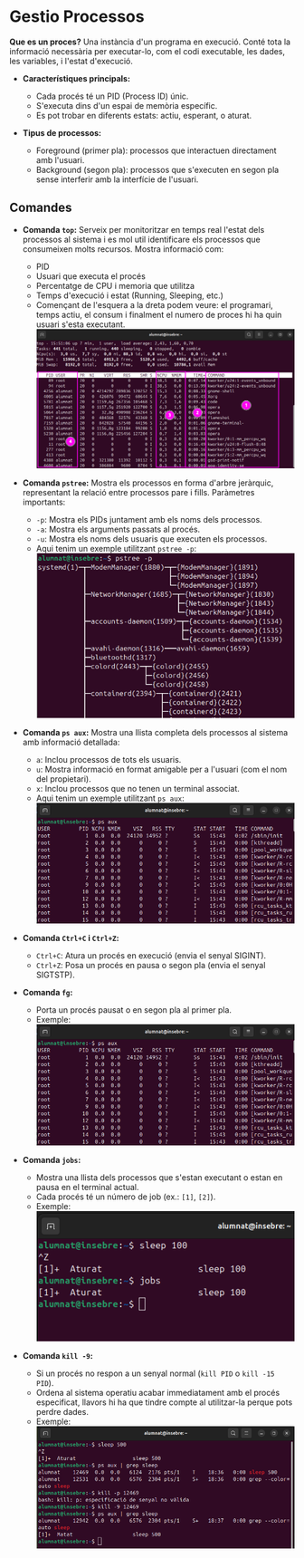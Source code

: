 # Gestio Processos

**Que es un proces?** Una instància d'un programa en execució. Conté tota la informació necessària per executar-lo, com el codi executable, les dades, les variables, i l'estat d'execució.

- **Característiques principals:**
    - Cada procés té un PID (Process ID) únic.
    - S'executa dins d'un espai de memòria específic.
    - Es pot trobar en diferents estats: actiu, esperant, o aturat.

- **Tipus de processos:**
    - Foreground (primer pla): processos que interactuen directament amb l'usuari.
    - Background (segon pla): processos que s'executen en segon pla sense interferir amb la interfície de l'usuari.

## Comandes

- **Comanda `top`:** Serveix per monitoritzar en temps real l'estat dels processos al sistema i es mol util identificare els processos que consumeixen molts recursos.
Mostra informació com:
    - PID
    - Usuari que executa el procés
    - Percentatge de CPU i memoria que utilitza
    - Temps d'execució i estat (Running, Sleeping, etc.)
    - Començant de l'esquera a la dreta podem veure: el programari, temps actiu, el consum i finalment el numero de proces hi ha quin usuari s'esta executant.
    ![alt text](fotos/sprint2/top.png)

- **Comanda `pstree`:** Mostra els processos en forma d'arbre jeràrquic, representant la relació entre processos pare i fills. Paràmetres importants:
    - `-p`: Mostra els PIDs juntament amb els noms dels processos.
    - `-a`: Mostra els arguments passats al procés.
    - `-u`: Mostra els noms dels usuaris que executen els processos.
    - Aqui tenim un exemple utilitzant `pstree -p`:
    ![alt text](fotos/sprint2/pstree.png)

- **Comanda `ps aux`:** Mostra una llista completa dels processos al sistema amb informació detallada:
    - `a`: Inclou processos de tots els usuaris.
    - `u`: Mostra informació en format amigable per a l'usuari (com el nom del propietari).
    - `x`: Inclou processos que no tenen un terminal associat.
    - Aqui tenim un exemple utilitzant `ps aux`:
    ![alt text](fotos/sprint2/ps-aux.png)

- **Comanda `Ctrl+C` i `Ctrl+Z`:** 
    - `Ctrl+C`: Atura un procés en execució (envia el senyal SIGINT).
    - `Ctrl+Z`: Posa un procés en pausa o segon pla (envia el senyal SIGTSTP).

- **Comanda `fg`:** 
    - Porta un procés pausat o en segon pla al primer pla.
    - Exemple:
    ![alt text](fotos/sprint2/ps-aux.png)

- **Comanda `jobs`:** 
    - Mostra una llista dels processos que s'estan executant o estan en pausa en el terminal actual.
    - Cada procés té un número de job (ex.: `[1]`, `[2]`).
    - Exemple:
    ![alt text](fotos/sprint2/jobs.png)

- **Comanda `kill -9`:** 
    - Si un procés no respon a un senyal normal (`kill PID` o `kill -15 PID`).
    - Ordena al sistema operatiu acabar immediatament amb el procés especificat, llavors hi ha que tindre compte al utilitzar-la perque pots perdre dades.
    - Exemple:
    ![alt text](fotos/sprint2/kill.png)
